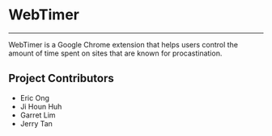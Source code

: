 # WebTimer
---

WebTimer is a Google Chrome extension that helps users control the amount of time spent on sites that are known for procastination. 

## Project Contributors
- Eric Ong
- Ji Houn Huh
- Garret Lim
- Jerry Tan
